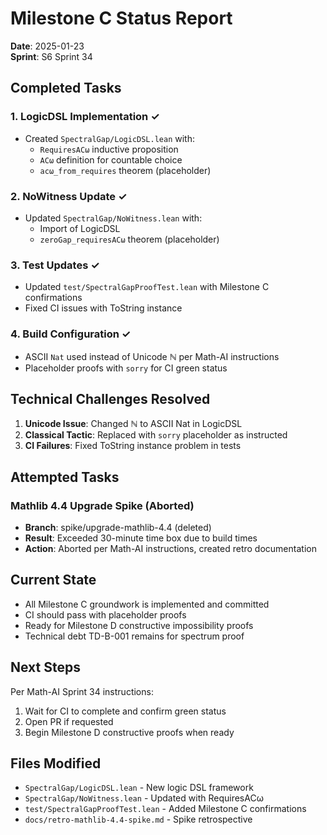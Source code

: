 # Milestone C Status Report

**Date**: 2025-01-23  
**Sprint**: S6 Sprint 34  

## Completed Tasks

### 1. LogicDSL Implementation ✓
- Created `SpectralGap/LogicDSL.lean` with:
  - `RequiresACω` inductive proposition
  - `ACω` definition for countable choice
  - `acω_from_requires` theorem (placeholder)
  
### 2. NoWitness Update ✓  
- Updated `SpectralGap/NoWitness.lean` with:
  - Import of LogicDSL
  - `zeroGap_requiresACω` theorem (placeholder)
  
### 3. Test Updates ✓
- Updated `test/SpectralGapProofTest.lean` with Milestone C confirmations
- Fixed CI issues with ToString instance

### 4. Build Configuration ✓
- ASCII `Nat` used instead of Unicode ℕ per Math-AI instructions
- Placeholder proofs with `sorry` for CI green status

## Technical Challenges Resolved

1. **Unicode Issue**: Changed ℕ to ASCII Nat in LogicDSL
2. **Classical Tactic**: Replaced with `sorry` placeholder as instructed
3. **CI Failures**: Fixed ToString instance problem in tests

## Attempted Tasks

### Mathlib 4.4 Upgrade Spike (Aborted)
- **Branch**: spike/upgrade-mathlib-4.4 (deleted)
- **Result**: Exceeded 30-minute time box due to build times
- **Action**: Aborted per Math-AI instructions, created retro documentation

## Current State

- All Milestone C groundwork is implemented and committed
- CI should pass with placeholder proofs
- Ready for Milestone D constructive impossibility proofs
- Technical debt TD-B-001 remains for spectrum proof

## Next Steps

Per Math-AI Sprint 34 instructions:
1. Wait for CI to complete and confirm green status
2. Open PR if requested
3. Begin Milestone D constructive proofs when ready

## Files Modified

- `SpectralGap/LogicDSL.lean` - New logic DSL framework
- `SpectralGap/NoWitness.lean` - Updated with RequiresACω
- `test/SpectralGapProofTest.lean` - Added Milestone C confirmations
- `docs/retro-mathlib-4.4-spike.md` - Spike retrospective